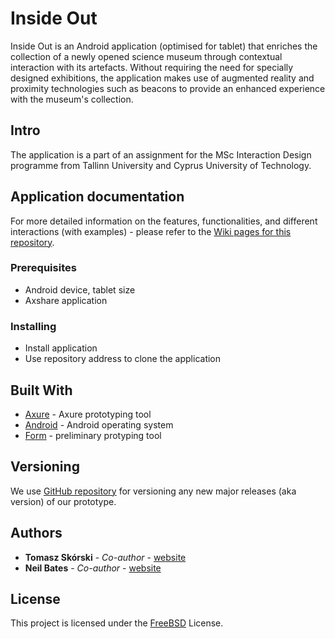 # Inside Out

Inside Out is an Android application (optimised for tablet) that enriches the collection of a newly opened science museum through contextual interaction with its artefacts. Without requiring the need for specially designed exhibitions, the application makes use of augmented reality and proximity technologies such as beacons to provide an enhanced experience with the museum's collection.

## Intro

The application is a part of an assignment for the MSc Interaction Design programme from Tallinn University and Cyprus University of Technology.

## Application documentation

For more detailed information on the features, functionalities, and different interactions (with examples) - please refer to the <a href="https://github.com/neilies/inside-out/wiki">Wiki pages for this repository</a>.

### Prerequisites

* Android device, tablet size
* Axshare application

### Installing

* Install application
* Use repository address to clone the application

## Built With

* [Axure](http://www.axure.com) - Axure prototyping tool
* [Android](http://www.android.com) - Android operating system
* [Form](http://relativewave.com/form/) - preliminary protyping tool


## Versioning

We use [GitHub repository](https://github.com/neilies/inside-out) for versioning any new major releases (aka version) of our prototype.

## Authors

* **Tomasz Skórski** - *Co-author* - [website](http://skorski.net)
* **Neil Bates** - *Co-author* - [website](https://www.linkedin.com/in/neilgbates)

## License

This project is licensed under the [FreeBSD](https://www.freebsd.org/copyright/freebsd-license.html) License.

